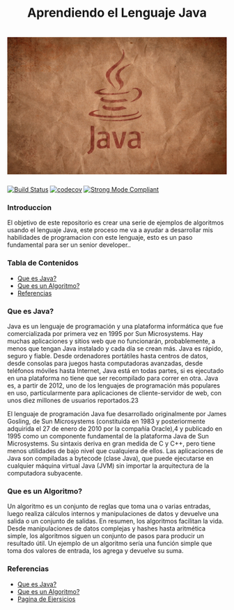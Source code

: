 
<h1 align="center">Aprendiendo  el Lenguaje Java</h1>

<h1 align="center">
  <img src="https://github.com/Ing-Brayan-Martinez/Java-Algorithm-Example/blob/master/.github/assest/java.jpg" alt="Java" width="800"/>
</h1>

[![Build Status](https://travis-ci.org/leerob/dart-react-todo.svg?branch=master)](https://travis-ci.org/leerob/dart-react-todo)
[![codecov](https://codecov.io/gh/leerob/dart-react-todo/branch/master/graph/badge.svg)](https://codecov.io/gh/leerob/dart-react-todo)
[![Strong Mode Compliant](https://img.shields.io/badge/strong_mode-on-brightgreen.svg)](https://github.com/leerob/dart-react-todo/blob/master/analysis_options.yaml#L2)

### Introduccion

El objetivo de este repositorio es crear una serie de ejemplos de algoritmos usando el lenguaje Java, este proceso me
va a ayudar a desarrollar mis habilidades de programacion con este lenguaje, esto es un paso fundamental para ser
un senior developer..

### Tabla de Contenidos

- [Que es Java?](#que-es-java)
- [Que es un Algoritmo?](#que-es-un-algoritmo)
- [Referencias](#referencias)

### Que es Java?

Java es un lenguaje de programación y una plataforma informática que fue comercializada por primera vez en 1995 por
Sun Microsystems. Hay muchas aplicaciones y sitios web que no funcionarán, probablemente, a menos que tengan Java instalado 
y cada día se crean más. Java es rápido, seguro y fiable. Desde ordenadores portátiles hasta centros de datos, desde consolas 
para juegos hasta computadoras avanzadas, desde teléfonos móviles hasta Internet, Java está en todas partes, si es ejecutado
en una plataforma no tiene que ser recompilado para correr en otra. Java es, a partir de 2012, uno de los lenguajes de
programación más populares en uso, particularmente para aplicaciones de cliente-servidor de web, con unos diez millones de
usuarios reportados.2​3​

El lenguaje de programación Java fue desarrollado originalmente por James Gosling, de Sun Microsystems (constituida en 1983 
y posteriormente adquirida el 27 de enero de 2010 por la compañía Oracle),4​ y publicado en 1995 como un componente 
fundamental de la plataforma Java de Sun Microsystems. Su sintaxis deriva en gran medida de C y C++, pero tiene menos 
utilidades de bajo nivel que cualquiera de ellos. Las aplicaciones de Java son compiladas a bytecode (clase Java), que
puede ejecutarse en cualquier máquina virtual Java (JVM) sin importar la arquitectura de la computadora subyacente.

### Que es un Algoritmo?

Un algoritmo es un conjunto de reglas que toma una o varias entradas, luego realiza cálculos internos y manipulaciones de
datos y devuelve una salida o un conjunto de salidas. En resumen, los algoritmos facilitan la vida. Desde manipulaciones
de datos complejas y hashes hasta aritmética simple, los algoritmos siguen un conjunto de pasos para producir un resultado
útil. Un ejemplo de un algoritmo sería una función simple que toma dos valores de entrada, los agrega y devuelve su suma.

### Referencias

- [Que es Java?](https://es.wikipedia.org/wiki/Java_(lenguaje_de_programaci%C3%B3n))
- [Que es un Algoritmo?](https://the-algorithms.com/es#about)
- [Pagina de Ejersicios](https://the-algorithms.com/es)